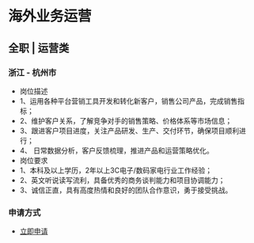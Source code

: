 
# 海外业务运营
## 全职  |  运营类
### 浙江 - 杭州市

- 岗位描述
- 1、运用各种平台营销工具开发和转化新客户，销售公司产品，完成销售指标；
- 2、维护客户关系，了解竞争对手的销售策略、价格体系等市场信息；
- 3、跟进客户项目进度，关注产品研发、生产、交付环节，确保项目顺利进行；
- 4、 日常数据分析，客户反馈梳理，推进产品和运营策略优化。
- 岗位要求
- 1、本科及以上学历，2年以上3C电子/数码家电行业工作经验；
- 2、英文听说读写流利，具备优秀的商务谈判能力和项目协调能力；
- 3、诚信正直，具有高度热情和良好的团队合作意识，勇于接受挑战。
### 申请方式
- <a href="mailto:hr@tuya.com?subject=求职简历-海外业务运营-来自GitHub">立即申请</a>